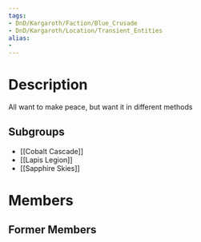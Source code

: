 ```yaml
---
tags:
- DnD/Kargaroth/Faction/Blue_Crusade
- DnD/Kargaroth/Location/Transient_Entities
alias:
- 
---
```


# Description
All want to make peace, but want it in different methods

## Subgroups
- [[Cobalt Cascade]]
- [[Lapis Legion]]
- [[Sapphire Skies]]

# Members


## Former Members